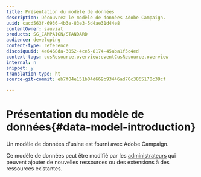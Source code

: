 ```yaml
---
title: Présentation du modèle de données
description: Découvrez le modèle de données Adobe Campaign.
uuid: cacd563f-6936-4b3e-83e3-5d4ae31d44e8
contentOwner: sauviat
products: SG_CAMPAIGN/STANDARD
audience: developing
content-type: reference
discoiquuid: 4e0468da-3052-4ce5-8174-45aba1f5c4ed
context-tags: cusResource,overview;eventCusResource,overview
internal: n
snippet: y
translation-type: ht
source-git-commit: eb7f04e151b04d669b93446ad70c3865170c39cf

---
```



# Présentation du modèle de données{#data-model-introduction}

Un modèle de données d&#39;usine est fourni avec Adobe Campaign.

Ce modèle de données peut être modifié par les [administrateurs](../../administration/using/users-management.md#functional-administrators) qui peuvent ajouter de nouvelles ressources ou des extensions à des ressources existantes.
